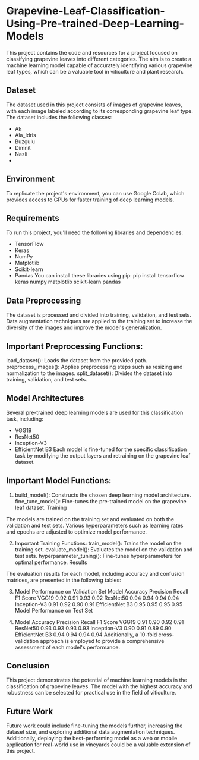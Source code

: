 # Grapevine-Leaf-Classification-Using-Pre-trained-Deep-Learning-Models

This project contains the code and resources for a project focused on classifying grapevine leaves into different categories. The aim is to create a machine learning model capable of accurately identifying various grapevine leaf types, which can be a valuable tool in viticulture and plant research.

## Dataset
The dataset used in this project consists of images of grapevine leaves, with each image labeled according to its corresponding grapevine leaf type. The dataset includes the following classes:
- Ak
- Ala_Idris
- Buzgulu
- Dimnit
- Nazli
- 
## Environment
To replicate the project's environment, you can use Google Colab, which provides access to GPUs for faster training of deep learning models.

## Requirements
To run this project, you'll need the following libraries and dependencies:
- TensorFlow
- Keras
- NumPy
- Matplotlib
- Scikit-learn
- Pandas
You can install these libraries using pip:
pip install tensorflow keras numpy matplotlib scikit-learn pandas

## Data Preprocessing
The dataset is processed and divided into training, validation, and test sets. Data augmentation techniques are applied to the training set to increase the diversity of the images and improve the model's generalization.

## Important Preprocessing Functions:
load_dataset(): Loads the dataset from the provided path.
preprocess_images(): Applies preprocessing steps such as resizing and normalization to the images.
split_dataset(): Divides the dataset into training, validation, and test sets.

## Model Architectures
Several pre-trained deep learning models are used for this classification task, including:
- VGG19
- ResNet50
- Inception-V3
- EfficientNet B3
Each model is fine-tuned for the specific classification task by modifying the output layers and retraining on the grapevine leaf dataset.

## Important Model Functions:

1. build_model(): Constructs the chosen deep learning model architecture.
fine_tune_model(): Fine-tunes the pre-trained model on the grapevine leaf dataset.
Training

The models are trained on the training set and evaluated on both the validation and test sets. Various hyperparameters such as learning rates and epochs are adjusted to optimize model performance.

2. Important Training Functions:
train_model(): Trains the model on the training set.
evaluate_model(): Evaluates the model on the validation and test sets.
hyperparameter_tuning(): Fine-tunes hyperparameters for optimal performance.
Results

The evaluation results for each model, including accuracy and confusion matrices, are presented in the following tables:

3. Model Performance on Validation Set
Model	Accuracy	Precision	Recall	F1 Score
VGG19	0.92	0.91	0.93	0.92
ResNet50	0.94	0.94	0.94	0.94
Inception-V3	0.91	0.92	0.90	0.91
EfficientNet B3	0.95	0.95	0.95	0.95
Model Performance on Test Set

4. Model	Accuracy	Precision	Recall	F1 Score
VGG19	0.91	0.90	0.92	0.91
ResNet50	0.93	0.93	0.93	0.93
Inception-V3	0.90	0.91	0.89	0.90
EfficientNet B3	0.94	0.94	0.94	0.94
Additionally, a 10-fold cross-validation approach is employed to provide a comprehensive assessment of each model's performance.

## Conclusion
This project demonstrates the potential of machine learning models in the classification of grapevine leaves. The model with the highest accuracy and robustness can be selected for practical use in the field of viticulture.

## Future Work
Future work could include fine-tuning the models further, increasing the dataset size, and exploring additional data augmentation techniques. Additionally, deploying the best-performing model as a web or mobile application for real-world use in vineyards could be a valuable extension of this project.
